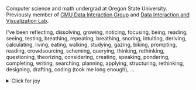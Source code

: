 Computer science and math undergrad at Oregon State University. Previously member of [CMU Data Interaction Group](https://dig.cmu.edu/) and [Data Interaction and Visualization Lab](https://minsuk.com/).

I've been reflecting, dissolving, growing, noticing, focusing, being, reading, seeing, testing, breathing, repeating, breathing, snoring, intuiting, deriving, calculating, living, eating, walking, studying, gazing, biking, prompting, reading, crowdsourcing, scheming, querying, thinking, rethinking, questioning, theorizing, considering, creating, speaking, pondering, completing, writing, searching, planning, applying, structuring, rethinking, designing, drafting, coding (took me long enough), ...

<details>
  <summary>Click for joy</summary>
  <img src="https://github.com/xnought/xnought/assets/65095341/8c5645a0-cb4c-4538-8ae4-19f382c827d6" >
</details>
